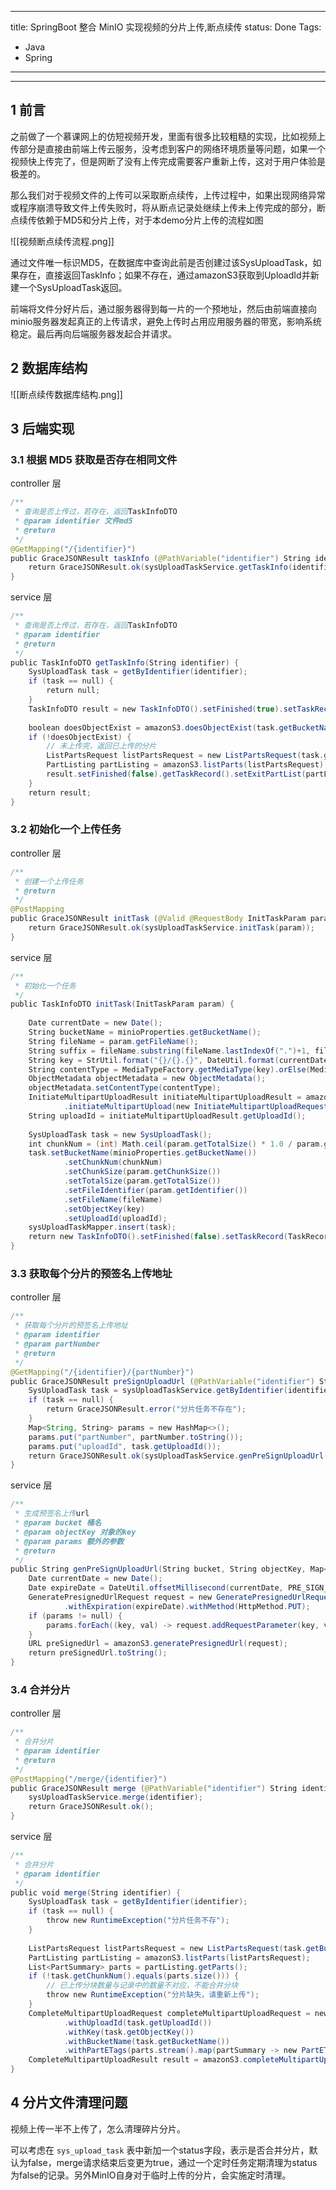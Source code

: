 
---
title: SpringBoot 整合 MinIO 实现视频的分片上传,断点续传
status: Done
Tags:
  - Java
  - Spring
---

---

## 1 前言

之前做了一个慕课网上的仿短视频开发，里面有很多比较粗糙的实现，比如视频上传部分是直接由前端上传云服务，没考虑到客户的网络环境质量等问题，如果一个视频快上传完了，但是网断了没有上传完成需要客户重新上传，这对于用户体验是极差的。

那么我们对于视频文件的上传可以采取断点续传，上传过程中，如果出现网络异常或程序崩溃导致文件上传失败时，将从断点记录处继续上传未上传完成的部分，断点续传依赖于MD5和分片上传，对于本demo分片上传的流程如图

![[视频断点续传流程.png]]

通过文件唯一标识MD5，在数据库中查询此前是否创建过该SysUploadTask，如果存在，直接返回TaskInfo；如果不存在，通过amazonS3获取到UploadId并新建一个SysUploadTask返回。

前端将文件分好片后，通过服务器得到每一片的一个预地址，然后由前端直接向minio服务器发起真正的上传请求，避免上传时占用应用服务器的带宽，影响系统稳定。最后再向后端服务器发起合并请求。

## 2 数据库结构

![[断点续传数据库结构.png]]

## 3 后端实现

### 3.1 根据 MD5 获取是否存在相同文件

controller 层

```java
/**  
 * 查询是否上传过，若存在，返回TaskInfoDTO  
 * @param identifier 文件md5  
 * @return  
 */  
@GetMapping("/{identifier}")  
public GraceJSONResult taskInfo (@PathVariable("identifier") String identifier) {  
    return GraceJSONResult.ok(sysUploadTaskService.getTaskInfo(identifier));  
}
```

service 层

```java
/**  
 * 查询是否上传过，若存在，返回TaskInfoDTO  
 * @param identifier  
 * @return  
 */  
public TaskInfoDTO getTaskInfo(String identifier) {  
    SysUploadTask task = getByIdentifier(identifier);  
    if (task == null) {  
        return null;  
    }  
    TaskInfoDTO result = new TaskInfoDTO().setFinished(true).setTaskRecord(TaskRecordDTO.convertFromEntity(task)).setPath(getPath(task.getBucketName(), task.getObjectKey()));  
  
    boolean doesObjectExist = amazonS3.doesObjectExist(task.getBucketName(), task.getObjectKey());  
    if (!doesObjectExist) {  
        // 未上传完，返回已上传的分片  
        ListPartsRequest listPartsRequest = new ListPartsRequest(task.getBucketName(), task.getObjectKey(), task.getUploadId());  
        PartListing partListing = amazonS3.listParts(listPartsRequest);  
        result.setFinished(false).getTaskRecord().setExitPartList(partListing.getParts());  
    }  
    return result;  
}
```

### 3.2 初始化一个上传任务

controller 层

```java
/**  
 * 创建一个上传任务  
 * @return  
 */  
@PostMapping  
public GraceJSONResult initTask (@Valid @RequestBody InitTaskParam param) {  
    return GraceJSONResult.ok(sysUploadTaskService.initTask(param));  
}
```

service 层

```java
/**  
 * 初始化一个任务  
 */  
public TaskInfoDTO initTask(InitTaskParam param) {  
  
    Date currentDate = new Date();  
    String bucketName = minioProperties.getBucketName();  
    String fileName = param.getFileName();  
    String suffix = fileName.substring(fileName.lastIndexOf(".")+1, fileName.length());  
    String key = StrUtil.format("{}/{}.{}", DateUtil.format(currentDate, "YYYY-MM-dd"), IdUtil.randomUUID(), suffix);  
    String contentType = MediaTypeFactory.getMediaType(key).orElse(MediaType.APPLICATION_OCTET_STREAM).toString();  
    ObjectMetadata objectMetadata = new ObjectMetadata();  
    objectMetadata.setContentType(contentType);  
    InitiateMultipartUploadResult initiateMultipartUploadResult = amazonS3  
            .initiateMultipartUpload(new InitiateMultipartUploadRequest(bucketName, key).withObjectMetadata(objectMetadata));  
    String uploadId = initiateMultipartUploadResult.getUploadId();  
  
    SysUploadTask task = new SysUploadTask();  
    int chunkNum = (int) Math.ceil(param.getTotalSize() * 1.0 / param.getChunkSize());  
    task.setBucketName(minioProperties.getBucketName())  
            .setChunkNum(chunkNum)  
            .setChunkSize(param.getChunkSize())  
            .setTotalSize(param.getTotalSize())  
            .setFileIdentifier(param.getIdentifier())  
            .setFileName(fileName)  
            .setObjectKey(key)  
            .setUploadId(uploadId);  
    sysUploadTaskMapper.insert(task);  
    return new TaskInfoDTO().setFinished(false).setTaskRecord(TaskRecordDTO.convertFromEntity(task)).setPath(getPath(bucketName, key));  
}
```

### 3.3 获取每个分片的预签名上传地址

controller 层

```java
/**  
 * 获取每个分片的预签名上传地址  
 * @param identifier  
 * @param partNumber  
 * @return  
 */  
@GetMapping("/{identifier}/{partNumber}")  
public GraceJSONResult preSignUploadUrl (@PathVariable("identifier") String identifier, @PathVariable("partNumber") Integer partNumber) {  
    SysUploadTask task = sysUploadTaskService.getByIdentifier(identifier);  
    if (task == null) {  
        return GraceJSONResult.error("分片任务不存在");  
    }  
    Map<String, String> params = new HashMap<>();  
    params.put("partNumber", partNumber.toString());  
    params.put("uploadId", task.getUploadId());  
    return GraceJSONResult.ok(sysUploadTaskService.genPreSignUploadUrl(task.getBucketName(), task.getObjectKey(), params));  
}
```

service 层

```java
/**  
 * 生成预签名上传url  
 * @param bucket 桶名  
 * @param objectKey 对象的key  
 * @param params 额外的参数  
 * @return  
 */  
public String genPreSignUploadUrl(String bucket, String objectKey, Map<String, String> params) {  
    Date currentDate = new Date();  
    Date expireDate = DateUtil.offsetMillisecond(currentDate, PRE_SIGN_URL_EXPIRE.intValue());  
    GeneratePresignedUrlRequest request = new GeneratePresignedUrlRequest(bucket, objectKey)  
            .withExpiration(expireDate).withMethod(HttpMethod.PUT);  
    if (params != null) {  
        params.forEach((key, val) -> request.addRequestParameter(key, val));  
    }  
    URL preSignedUrl = amazonS3.generatePresignedUrl(request);  
    return preSignedUrl.toString();  
}
```

### 3.4 合并分片

controller 层

```java
/**  
 * 合并分片  
 * @param identifier  
 * @return  
 */  
@PostMapping("/merge/{identifier}")  
public GraceJSONResult merge (@PathVariable("identifier") String identifier) {  
    sysUploadTaskService.merge(identifier);  
    return GraceJSONResult.ok();  
}
```

service 层

```java
/**  
 * 合并分片  
 * @param identifier  
 */  
public void merge(String identifier) {  
    SysUploadTask task = getByIdentifier(identifier);  
    if (task == null) {  
        throw new RuntimeException("分片任务不存");  
    }  
  
    ListPartsRequest listPartsRequest = new ListPartsRequest(task.getBucketName(), task.getObjectKey(), task.getUploadId());  
    PartListing partListing = amazonS3.listParts(listPartsRequest);  
    List<PartSummary> parts = partListing.getParts();  
    if (!task.getChunkNum().equals(parts.size())) {  
        // 已上传分块数量与记录中的数量不对应，不能合并分块  
        throw new RuntimeException("分片缺失，请重新上传");  
    }  
    CompleteMultipartUploadRequest completeMultipartUploadRequest = new CompleteMultipartUploadRequest()  
            .withUploadId(task.getUploadId())  
            .withKey(task.getObjectKey())  
            .withBucketName(task.getBucketName())  
            .withPartETags(parts.stream().map(partSummary -> new PartETag(partSummary.getPartNumber(), partSummary.getETag())).collect(Collectors.toList()));  
    CompleteMultipartUploadResult result = amazonS3.completeMultipartUpload(completeMultipartUploadRequest);  
}
```

## 4 分片文件清理问题

视频上传一半不上传了，怎么清理碎片分片。

可以考虑在 `sys_upload_task` 表中新加一个status字段，表示是否合并分片，默认为false，merge请求结束后变更为true，通过一个定时任务定期清理为status为false的记录。另外MinIO自身对于临时上传的分片，会实施定时清理。